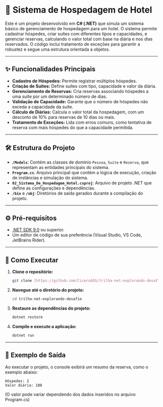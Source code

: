 # 🏨 Sistema de Hospedagem de Hotel

Este é um projeto desenvolvido em **C# (.NET)** que simula um sistema básico de gerenciamento de hospedagem para um hotel. O sistema permite cadastrar hóspedes, criar suítes com diferentes tipos e capacidades, e gerenciar reservas, calculando o valor total com base na diária e nos dias reservados. O código inclui tratamento de exceções para garantir a robustez e segue uma estrutura orientada a objetos.

---

## ✨ Funcionalidades Principais

* **Cadastro de Hóspedes:** Permite registrar múltiplos hóspedes.
* **Criação de Suítes:** Define suítes com tipo, capacidade e valor da diária.
* **Gerenciamento de Reservas:** Cria reservas associando hóspedes a uma suíte por um determinado número de dias.
* **Validação de Capacidade:** Garante que o número de hóspedes não exceda a capacidade da suíte.
* **Cálculo de Diárias:** Calcula o valor total da hospedagem, com um desconto de 10% para reservas de 10 dias ou mais.
* **Tratamento de Exceções:** Lida com erros comuns, como tentativa de reserva com mais hóspedes do que a capacidade permitida.

---

## 🛠️ Estrutura do Projeto

* **`/Models`**: Contém as classes de domínio `Pessoa`, `Suite` e `Reserva`, que representam as entidades principais do sistema.
* **`Program.cs`**: Arquivo principal que contém a lógica de execução, criação de instâncias e simulação do sistema.
* **`02_Sistema_De_Hospedagem_Hotel.csproj`**: Arquivo de projeto .NET que define as configurações e dependências.
* **`/bin`** e **`/obj`**: Diretórios de saída gerados durante a compilação do projeto.

---

## ⚙️ Pré-requisitos

* [.NET SDK 9.0](https://dotnet.microsoft.com/download) ou superior.
* Um editor de código de sua preferência (Visual Studio, VS Code, JetBrains Rider).

---

## 🚀 Como Executar

1.  **Clone o repositório:**
    ```bash
    git clone [https://github.com/CiceroGGS/trilha-net-explorando-desafio.git](https://github.com/CiceroGGS/trilha-net-explorando-desafio.git)
    ```

2.  **Navegue até o diretório do projeto:**
    ```bash
    cd trilha-net-explorando-desafio
    ```

3.  **Restaure as dependências do projeto:**
    ```bash
    dotnet restore
    ```

4.  **Compile e execute a aplicação:**
    ```bash
    dotnet run
    ```

---

## 📄 Exemplo de Saída

Ao executar o projeto, o console exibirá um resumo da reserva, como o exemplo abaixo:

```console
Hóspedes: 2
Valor diária: 100
```
(O valor pode variar dependendo dos dados inseridos no arquivo Program.cs)

